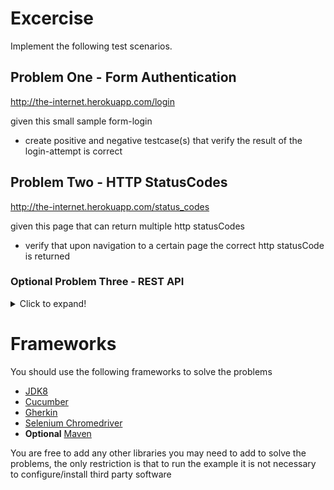# Excercise

Implement the following test scenarios.

## Problem One - Form Authentication

http://the-internet.herokuapp.com/login 

given this small sample form-login
- create positive and negative testcase(s) that verify the result of the login-attempt is correct

## Problem Two - HTTP StatusCodes

http://the-internet.herokuapp.com/status_codes

given this page that can return multiple http statusCodes
- verify that upon navigation to a certain page the correct http statusCode is returned

### **Optional** Problem Three - REST API 
<details>
  <summary>Click to expand!</summary>
	
https://jsonplaceholder.typicode.com/users

given this rest api that returns a proper json response
- verify that user Nicholas Runolfsdottir V exists
- verify that if this user exists, his address contains the following data
```json
{
	"address": {
		"street": "Ellsworth Summit",
		"suite": "Suite 729",
		"city": "Aliyaview",
		"zipcode": "45169",
		"geo": {
			"lat": "-14.3990",
			"lng": "-120.7677"
		}
	}
}
```
</details>

# Frameworks

You should use the following frameworks to solve the problems
- [JDK8](https://openjdk.java.net/projects/jdk8/)
- [Cucumber](https://cucumber.io/docs/installation/)
- [Gherkin](https://cucumber.io/docs/gherkin/reference/)
- [Selenium Chromedriver](https://chromedriver.chromium.org/getting-started)
- **Optional** [Maven](https://maven.apache.org/) 

You are free to add any other libraries you may need to add to solve the problems, the only restriction is that to run the example it is not necessary to configure/install third party software
